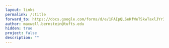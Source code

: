 ```yaml
---
layout: links
permalink: /:title
forward_to: https://docs.google.com/forms/d/e/1FAIpQLSeKfWeTSkwTaxlJYr3IjIDpZ2kw76ulcOVygj4A3r8EW-NssA/viewform?usp=sf_link
author: maxwell.bernstein@tufts.edu
hidden: true
project: false
description: ""
---
```

